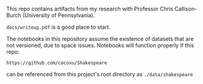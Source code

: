 This repo contains artifacts from my research with Professor Chris Callison-Burch (University of Pennsylvania).

`docs/writeup.pdf` is a good place to start.

The notebooks in this repository assume the existence of datasets that are not versioned, due to space issues. Notebooks will function properly if this repo:

```shell
https://github.com/cocoxu/Shakespeare
```

can be referenced from this project's root directory as `./data/shakespeare`